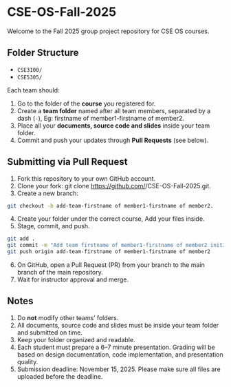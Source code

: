 # CSE-OS-Fall-2025

Welcome to the Fall 2025 group project repository for CSE OS courses.

## Folder Structure
- `CSE3100/`
- `CSE5305/`

Each team should:
1. Go to the folder of the **course** you registered for.
2. Create a **team folder** named after all team members, separated by a dash (`-`), Eg: firstname of member1-firstname of member2.
3. Place all your **documents, source code and slides** inside your team folder.
4. Commit and push your updates through **Pull Requests** (see below).

## Submitting via Pull Request

1. Fork this repository to your own GitHub account.
2. Clone your fork: git clone https://github.com/<your-username>/CSE-OS-Fall-2025.git.
3. Create a new branch: 
```bash
git checkout -b add-team-firstname of member1-firstname of member2.
```
4. Create your folder under the correct course, Add your files inside.
5. Stage, commit, and push.
```bash
git add .
git commit -m "Add team firstname of member1-firstname of member2 initial submission"
git push origin add-team-firstname of member1-firstname of member2
```
6. On GitHub, open a Pull Request (PR) from your branch to the main branch of the main repository.
7. Wait for instructor approval and merge.

## Notes

1. Do **not** modify other teams’ folders.
2. All documents, source code and slides must be inside your team folder and submitted on time.
3. Keep your folder organized and readable.
4. Each student must prepare a 6–7 minute presentation. Grading will be based on design documentation, code implementation, and presentation quality.
5. Submission deadline: November 15, 2025. Please make sure all files are uploaded before the deadline.
